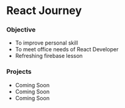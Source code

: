 # React Journey

### Objective
- To improve personal skill
- To meet office needs of React Developer
- Refreshing firebase lesson

### Projects
- Coming Soon
- Coming Soon
- Coming Soon
